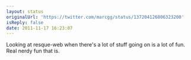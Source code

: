 ```yaml
---
layout: status
originalUrl: 'https://twitter.com/marcgg/status/137204126806323200'
isReply: false
date: 2011-11-17 16:23:07
---
```


Looking at resque-web when there's a lot of stuff going on is a lot of fun. Real nerdy fun that is.
